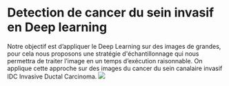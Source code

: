 # Detection de cancer du sein invasif en Deep learning  
Notre objectif est d’appliquer le Deep Learning sur des images de grandes, pour cela nous proposons une stratégie 
d'échantillonnage qui nous permettra de traiter l’image en un temps d’exécution raisonnable. On applique cette approche 
sur des images du cancer du sein canalaire invasif IDC Invasive Ductal Carcinoma.
![](/djalil-asmd/sampling/blob/master/de%CC%81tection.png)
